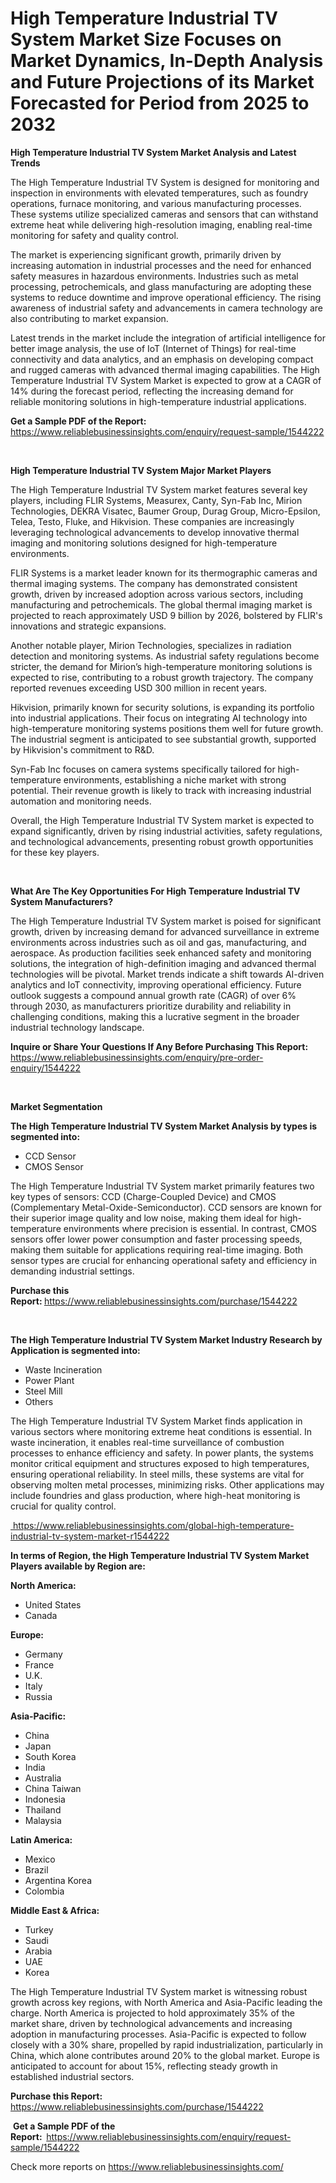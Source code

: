 <p><h1>High Temperature Industrial TV System Market Size Focuses on Market Dynamics, In-Depth Analysis and Future Projections of its Market Forecasted for Period from 2025 to 2032</h1></p><p><strong>High Temperature Industrial TV System Market Analysis and Latest Trends</strong></p>
<p><p>The High Temperature Industrial TV System is designed for monitoring and inspection in environments with elevated temperatures, such as foundry operations, furnace monitoring, and various manufacturing processes. These systems utilize specialized cameras and sensors that can withstand extreme heat while delivering high-resolution imaging, enabling real-time monitoring for safety and quality control.</p><p>The market is experiencing significant growth, primarily driven by increasing automation in industrial processes and the need for enhanced safety measures in hazardous environments. Industries such as metal processing, petrochemicals, and glass manufacturing are adopting these systems to reduce downtime and improve operational efficiency. The rising awareness of industrial safety and advancements in camera technology are also contributing to market expansion. </p><p>Latest trends in the market include the integration of artificial intelligence for better image analysis, the use of IoT (Internet of Things) for real-time connectivity and data analytics, and an emphasis on developing compact and rugged cameras with advanced thermal imaging capabilities. The High Temperature Industrial TV System Market is expected to grow at a CAGR of 14% during the forecast period, reflecting the increasing demand for reliable monitoring solutions in high-temperature industrial applications.</p></p>
<p><strong>Get a Sample PDF of the Report:&nbsp;</strong> <a href="https://www.reliablebusinessinsights.com/enquiry/request-sample/1544222?utm_campaign=1877&utm_medium=2&utm_source=Github&utm_content=ia&utm_term=27022025&utm_id=high-temperature-industrial-tv-system">https://www.reliablebusinessinsights.com/enquiry/request-sample/1544222</a></p>
<p>&nbsp;</p>
<p><strong>High Temperature Industrial TV System Major Market Players</strong></p>
<p><p>The High Temperature Industrial TV System market features several key players, including FLIR Systems, Measurex, Canty, Syn-Fab Inc, Mirion Technologies, DEKRA Visatec, Baumer Group, Durag Group, Micro-Epsilon, Telea, Testo, Fluke, and Hikvision. These companies are increasingly leveraging technological advancements to develop innovative thermal imaging and monitoring solutions designed for high-temperature environments.</p><p>FLIR Systems is a market leader known for its thermographic cameras and thermal imaging systems. The company has demonstrated consistent growth, driven by increased adoption across various sectors, including manufacturing and petrochemicals. The global thermal imaging market is projected to reach approximately USD 9 billion by 2026, bolstered by FLIR's innovations and strategic expansions.</p><p>Another notable player, Mirion Technologies, specializes in radiation detection and monitoring systems. As industrial safety regulations become stricter, the demand for Mirion’s high-temperature monitoring solutions is expected to rise, contributing to a robust growth trajectory. The company reported revenues exceeding USD 300 million in recent years.</p><p>Hikvision, primarily known for security solutions, is expanding its portfolio into industrial applications. Their focus on integrating AI technology into high-temperature monitoring systems positions them well for future growth. The industrial segment is anticipated to see substantial growth, supported by Hikvision's commitment to R&D.</p><p>Syn-Fab Inc focuses on camera systems specifically tailored for high-temperature environments, establishing a niche market with strong potential. Their revenue growth is likely to track with increasing industrial automation and monitoring needs.</p><p>Overall, the High Temperature Industrial TV System market is expected to expand significantly, driven by rising industrial activities, safety regulations, and technological advancements, presenting robust growth opportunities for these key players.</p></p>
<p>&nbsp;</p>
<p><strong>What Are The Key Opportunities For High Temperature Industrial TV System Manufacturers?</strong></p>
<p><p>The High Temperature Industrial TV System market is poised for significant growth, driven by increasing demand for advanced surveillance in extreme environments across industries such as oil and gas, manufacturing, and aerospace. As production facilities seek enhanced safety and monitoring solutions, the integration of high-definition imaging and advanced thermal technologies will be pivotal. Market trends indicate a shift towards AI-driven analytics and IoT connectivity, improving operational efficiency. Future outlook suggests a compound annual growth rate (CAGR) of over 6% through 2030, as manufacturers prioritize durability and reliability in challenging conditions, making this a lucrative segment in the broader industrial technology landscape.</p></p>
<p><strong>Inquire or Share Your Questions If Any Before Purchasing This Report:</strong> <a href="https://www.reliablebusinessinsights.com/enquiry/pre-order-enquiry/1544222?utm_campaign=1877&utm_medium=2&utm_source=Github&utm_content=ia&utm_term=27022025&utm_id=high-temperature-industrial-tv-system">https://www.reliablebusinessinsights.com/enquiry/pre-order-enquiry/1544222</a></p>
<p>&nbsp;</p>
<p><strong>Market Segmentation</strong></p>
<p><strong>The High Temperature Industrial TV System Market Analysis by types is segmented into:</strong></p>
<p><ul><li>CCD Sensor</li><li>CMOS Sensor</li></ul></p>
<p><p>The High Temperature Industrial TV System market primarily features two key types of sensors: CCD (Charge-Coupled Device) and CMOS (Complementary Metal-Oxide-Semiconductor). CCD sensors are known for their superior image quality and low noise, making them ideal for high-temperature environments where precision is essential. In contrast, CMOS sensors offer lower power consumption and faster processing speeds, making them suitable for applications requiring real-time imaging. Both sensor types are crucial for enhancing operational safety and efficiency in demanding industrial settings.</p></p>
<p><strong>Purchase this Report:&nbsp;</strong><a href="https://www.reliablebusinessinsights.com/purchase/1544222?utm_campaign=1877&utm_medium=2&utm_source=Github&utm_content=ia&utm_term=27022025&utm_id=high-temperature-industrial-tv-system">https://www.reliablebusinessinsights.com/purchase/1544222</a></p>
<p>&nbsp;</p>
<p><strong>The High Temperature Industrial TV System Market Industry Research by Application is segmented into:</strong></p>
<p><ul><li>Waste Incineration</li><li>Power Plant</li><li>Steel Mill</li><li>Others</li></ul></p>
<p><p>The High Temperature Industrial TV System Market finds application in various sectors where monitoring extreme heat conditions is essential. In waste incineration, it enables real-time surveillance of combustion processes to enhance efficiency and safety. In power plants, the systems monitor critical equipment and structures exposed to high temperatures, ensuring operational reliability. In steel mills, these systems are vital for observing molten metal processes, minimizing risks. Other applications may include foundries and glass production, where high-heat monitoring is crucial for quality control.</p></p>
<p><a href="https://www.reliablebusinessinsights.com/global-high-temperature-industrial-tv-system-market-r1544222?utm_campaign=1877&utm_medium=2&utm_source=Github&utm_content=ia&utm_term=27022025&utm_id=high-temperature-industrial-tv-system">&nbsp;https://www.reliablebusinessinsights.com/global-high-temperature-industrial-tv-system-market-r1544222</a></p>
<p><strong>In terms of Region, the High Temperature Industrial TV System Market Players available by Region are:</strong></p>
<p>
    <p> <strong> North America: </strong>
        <ul>
            <li>United States</li>
            <li>Canada</li>
        </ul>
        </p> 
    <p> <strong> Europe: </strong>
        <ul>
            <li>Germany</li>
            <li>France</li>
            <li>U.K.</li>
            <li>Italy</li>
            <li>Russia</li>
        </ul>
        </p> 
    <p> <strong> Asia-Pacific: </strong>
        <ul>
            <li>China</li>
            <li>Japan</li>
            <li>South Korea</li>
            <li>India</li>
            <li>Australia</li>
            <li>China Taiwan</li>
            <li>Indonesia</li>
            <li>Thailand</li>
            <li>Malaysia</li>
        </ul>
        </p> 
    <p> <strong> Latin America: </strong>
        <ul>
            <li>Mexico</li>
            <li>Brazil</li>
            <li>Argentina Korea</li>
            <li>Colombia</li>
        </ul>
        </p> 
    <p> <strong> Middle East & Africa: </strong>
        <ul>
            <li>Turkey</li>
            <li>Saudi</li>
            <li>Arabia</li>
            <li>UAE</li>
            <li>Korea</li>
        </ul>
    </p>
    </p>
<p><p>The High Temperature Industrial TV System market is witnessing robust growth across key regions, with North America and Asia-Pacific leading the charge. North America is projected to hold approximately 35% of the market share, driven by technological advancements and increasing adoption in manufacturing processes. Asia-Pacific is expected to follow closely with a 30% share, propelled by rapid industrialization, particularly in China, which alone contributes around 20% to the global market. Europe is anticipated to account for about 15%, reflecting steady growth in established industrial sectors.</p></p>
<p><strong>Purchase this Report: </strong><a href="https://www.reliablebusinessinsights.com/purchase/1544222?utm_campaign=1877&utm_medium=2&utm_source=Github&utm_content=ia&utm_term=27022025&utm_id=high-temperature-industrial-tv-system">https://www.reliablebusinessinsights.com/purchase/1544222</a></p>
<p>&nbsp;<strong>Get a Sample PDF of the Report:&nbsp;&nbsp;</strong><a href="https://www.reliablebusinessinsights.com/enquiry/request-sample/1544222?utm_campaign=1877&utm_medium=2&utm_source=Github&utm_content=ia&utm_term=27022025&utm_id=high-temperature-industrial-tv-system">https://www.reliablebusinessinsights.com/enquiry/request-sample/1544222</a></p>
<p><strong></strong></p>
<p>Check more reports on <a href="https://www.reliablebusinessinsights.com/?utm_campaign=1877&utm_medium=2&utm_source=Github&utm_content=ia&utm_term=27022025&utm_id=high-temperature-industrial-tv-system">https://www.reliablebusinessinsights.com/</a></p>
